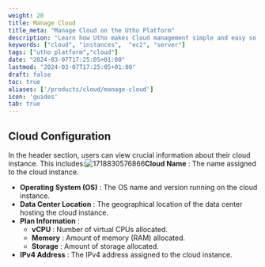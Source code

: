 ```yaml
---
weight: 20
title: Manage Cloud
title_meta: "Manage Cloud on the Utho Platform"
description: "Learn how Utho makes Cloud management simple and easy so you easily anticipate your cloud infrastructure costs"
keywords: ["cloud", "instances",  "ec2", "server"]
tags: ["utho platform","cloud"]
date: "2024-03-07T17:25:05+01:00"
lastmod: "2024-03-07T17:25:05+01:00"
draft: false
toc: true
aliases: ['/products/cloud/manage-cloud']
icon: 'guides'
tab: true
---
```


## Cloud Configuration

In the header section, users can view crucial information about their cloud instance. This includes:![1718830576866](image/_index/1718830576866.png)**Cloud Name** : The name assigned to the cloud instance.

* **Operating System (OS)** : The OS name and version running on the cloud instance.
* **Data Center Location** : The geographical location of the data center hosting the cloud instance.
* **Plan Information** :
  * **vCPU** : Number of virtual CPUs allocated.
  * **Memory** : Amount of memory (RAM) allocated.
  * **Storage** : Amount of storage allocated.
* **IPv4 Address** : The IPv4 address assigned to the cloud instance.
